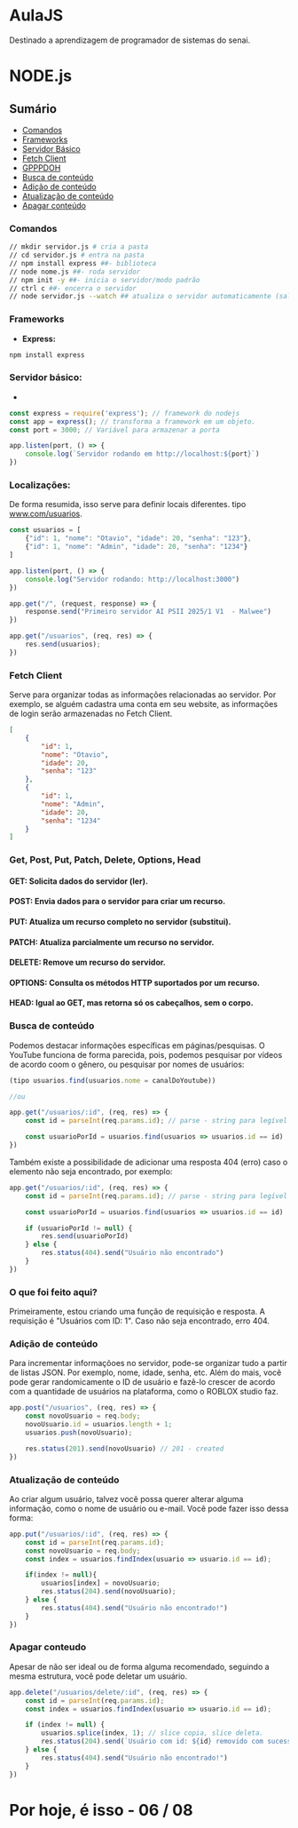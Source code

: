 # AulaJS
Destinado a aprendizagem de programador de sistemas do senai.

# NODE.js

## Sumário

- [Comandos](#comandos)
- [Frameworks](#frameworks)
- [Servidor Básico](#servidor-básico)
- [Fetch Client](#fetch-client)
- [GPPPDOH](#get-post-put-patch-delete-options-head)
- [Busca de conteúdo](#busca-de-conteúdo)
- [Adição de conteúdo](#adição-de-conteúdo)
- [Atualização de conteúdo](#atualização-de-conteúdo)
- [Apagar conteúdo](#apagar-conteúdo)

### Comandos

```bash
// mkdir servidor.js # cria a pasta
// cd servidor.js # entra na pasta
// npm install express ##- biblioteca
// node nome.js ##- roda servidor
// npm init -y ##- inicia o servidor/modo padrão
// ctrl c ##- encerra o servidor
// node servidor.js --watch ## atualiza o servidor automaticamente (salve)
```

### Frameworks

- **Express:** 

```bash
npm install express
```

### Servidor básico:

- 

```javascript
const express = require('express'); // framework do nodejs
const app = express(); // transforma a framework em um objeto.
const port = 3000; // Variável para armazenar a porta

app.listen(port, () => {
    console.log(`Servidor rodando em http://localhost:${port}`)
})
```

### Localizações:

De forma resumida, isso serve para definir locais diferentes. tipo www.com/usuarios.

```javascript
const usuarios = [
    {"id": 1, "nome": "Otavio", "idade": 20, "senha": "123"},
    {"id": 1, "nome": "Admin", "idade": 20, "senha": "1234"}
]

app.listen(port, () => {
    console.log("Servidor rodando: http://localhost:3000")
})

app.get("/", (request, response) => {
    response.send("Primeiro servidor AI PSII 2025/1 V1  - Malwee")
})

app.get("/usuarios", (req, res) => {
    res.send(usuarios);
})

```

### Fetch Client

Serve para organizar todas as informações relacionadas ao servidor.
Por exemplo, se alguém cadastra uma conta em seu website, as informações
de login serão armazenadas no Fetch Client.

```json
[
    {
        "id": 1,
        "nome": "Otavio",
        "idade": 20,
        "senha": "123"
    },
    {
        "id": 1,
        "nome": "Admin",
        "idade": 20,
        "senha": "1234"
    }
]
```
### Get, Post, Put, Patch, Delete, Options, Head

#### GET: Solicita dados do servidor (ler).

#### POST: Envia dados para o servidor para criar um recurso.

#### PUT: Atualiza um recurso completo no servidor (substitui).

#### PATCH: Atualiza parcialmente um recurso no servidor.

#### DELETE: Remove um recurso do servidor.

#### OPTIONS: Consulta os métodos HTTP suportados por um recurso.

#### HEAD: Igual ao GET, mas retorna só os cabeçalhos, sem o corpo.


### Busca de conteúdo

Podemos destacar informações específicas em páginas/pesquisas. O YouTube funciona de forma parecida, pois, podemos pesquisar por vídeos de acordo coom o gênero, ou pesquisar por nomes de usuários:

```javascript
(tipo usuarios.find(usuarios.nome = canalDoYoutube))

//ou

app.get("/usuarios/:id", (req, res) => {
    const id = parseInt(req.params.id); // parse - string para legível

    const usuarioPorId = usuarios.find(usuarios => usuarios.id == id)
})
```

Também existe a possibilidade de adicionar uma resposta 404 (erro) caso o elemento não seja encontrado, por exemplo:

```javascript
app.get("/usuarios/:id", (req, res) => {
    const id = parseInt(req.params.id); // parse - string para legível

    const usuarioPorId = usuarios.find(usuarios => usuarios.id == id)

    if (usuarioPorId != null) {
        res.send(usuarioPorId)
    } else {
        res.status(404).send("Usuário não encontrado")
    }
})
```

### O que foi feito aqui?

Primeiramente, estou criando uma função de requisição e resposta.
A requisição é "Usuários com ID: 1". Caso não seja encontrado, erro 404.

### Adição de conteúdo

Para incrementar informaçõoes no servidor, pode-se organizar tudo a partir de listas JSON. Por exemplo, nome, idade, senha, etc. Além do mais, você pode gerar randomicamente o ID de usuário e fazê-lo crescer de acordo com a quantidade de usuários na plataforma, como o ROBLOX studio faz.

```javascript
app.post("/usuarios", (req, res) => {
    const novoUsuario = req.body;
    novoUsuario.id = usuarios.length + 1;
    usuarios.push(novoUsuario);

    res.status(201).send(novoUsuario) // 201 - created
})
```

### Atualização de conteúdo

Ao criar algum usuário, talvez você possa querer alterar alguma informação, como o nome de usuário ou e-mail. Você pode fazer isso dessa forma:

```javascript
app.put("/usuarios/:id", (req, res) => {
    const id = parseInt(req.params.id);
    const novoUsuario = req.body;
    const index = usuarios.findIndex(usuario => usuario.id == id);

    if(index != null){
        usuarios[index] = novoUsuario;
        res.status(204).send(novoUsuario);
    } else {
        res.status(404).send("Usuário não encontrado!")
    }
})
```

### Apagar conteudo

Apesar de não ser ideal ou de forma alguma recomendado, seguindo a mesma estrutura, você pode deletar um usuário.

```javascript
app.delete("/usuarios/delete/:id", (req, res) => {
    const id = parseInt(req.params.id);
    const index = usuarios.findIndex(usuario => usuario.id == id);

    if (index != null) {
        usuarios.splice(index, 1); // slice copia, slice deleta.
        res.status(204).send(`Usuário com id: ${id} removido com sucesso!`)
    } else {
        res.status(404).send("Usuário não encontrado!")
    }
})
```

# Por hoje, é isso - 06 / 08